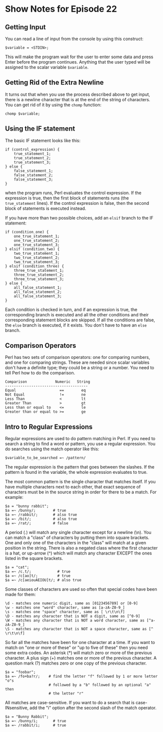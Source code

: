Show Notes for Episode 22
=========================

Getting Input
-------------

You can read a line of input from the console by using this construct:

    $variable = <STDIN>;
    
This will make the program wait for the user to enter some data and press
Enter before the program continues.  Anything that the user typed will be 
assigned to the scalar variable `$variable`.

Getting Rid of the Extra Newline
--------------------------------

It turns out that when you use the process described above to get input, there
is a newline character that is at the end of the string of characters.  You can
get rid of it by using the `chomp` function:

    chomp $variable;
    
Using the IF statement
----------------------

The basic IF statement looks like this:

    if (control_expression) {
        true_statement_1;
        true_statement_2;
        true_statement_3;
    } else {
        false_statement_1;
        false_statement_2;
        false_statement_3;
    }
    
when the program runs, Perl evaluates the control expression.  If the expression
is true, then the first block of statements runs (the `true_statement` lines).
If the control expression is false, then the second block of statements is executed
instead.

If you have more than two possible choices, add an `elsif` branch to the IF statement:

    if (condition_one) {
        one_true_statement_1;
        one_true_statement_2;
        one_true_statement_3;
    } elsif (condition_two) {
        two_true_statement_1;
        two_true_statement_2;
        two_true_statement_3;
    } elsif (condition_three) {
        three_true_statement_1;
        three_true_statement_2;
        three_true_statement_3;
    } else {
        all_false_statement_1;
        all_false_statement_2;
        all_false_statement_3;
    }
    
Each condition is checked in turn, and if an expression is true, the corresponding
branch is executed and all the other conditions and their corresponding statement
blocks are skipped.  If all the conditions are false, the `else` branch is executed,
if it exists.  You don't have to have an `else` branch.

Comparison Operators
--------------------

Perl has two sets of comparison operators: one for comparing numbers, and one
for comparing strings.  These are needed since scalar variables don't have a
definite type; they could be a string or a number.  You need to tell Perl how 
to do the comparison.

    Comparison             Numeric   String
    --------------------------------------
    Equal                    ==        eq
    Not Equal                !=        ne
    Less Than                <         lt
    Greater Than             >         gt
    Less than or equal to    <=        le
    Greater than or equal to >=        ge
    
Intro to Regular Expressions
----------------------------

Regular expressions are used to do pattern matching in Perl.  If you need to 
search a string to find a word or pattern, you use a regular expression.  You
do searches using the match operator like this:

    $variable_to_be_searched =~ /pattern/
    
The regular expression is the pattern that goes between the slashes.  If the
pattern is found in the variable, the whole expression evaluates to true.

The most common pattern is the single character that matches itself.  If you 
have multiple characters next to each other, that exact sequence of characters
must be in the source string in order for there to be a match.  For example:

    $a = "bunny rabbit";
    $a =~ /bunny/;        # true
    $a =~ /rabbit/;       # also true
    $a =~ /bit/;          # also true
    $a =~ /rat/;          # false
    
A period (.) will match any single character except for a newline (\n).  You can
match a "class" of characters by putting them into square brackets.  One and only
one of the characters in the "class" will match at a given position in the string.
There is also a negated class where the first character is a hat, or up-arrow (^)
which will match any character EXCEPT the ones listed in the square brackets.

    $a = "cat";
    $a =~ /c.t/;            # true
    $a =~ /c[ao]t/;         # true
    $a =~ /c[aeiouAEIOU]t/; # also true
    
Some classes of characters are used so often that special codes have been made for
them:

    \d - matches one numeric digit, same as [0123456789] or [0-9]
    \w - matches one "word" character, same as [a-zA-Z0-9_]
    \s - matches one "space" character, same as [ \r\t\n\f]
    \D - matches any character that is NOT a digit, same as [^0-9]
    \W - matches any character that is NOT a word character, same as [^a-zA-Z0-9_]
    \S - matches any character that is NOT a space character, same as [^ \r\t\n\f]
    
So far all the matches have been for one character at a time.  If you want to 
match on "one or more of these" or "up to five of these" then you need some extra
codes.  An asterisk (*) will match zero or more of the previous character.  A plus
sign (+) matches one or more of the previous character.  A question mark (?) matches
zero or one copy of the previous character.

    $a = "foobar";
    $a =~ /fo+ba?r/;    # find the letter "f" followed by 1 or more letter "o"s 
                        # followed by a "b" followed by an optional "a" then 
                        # the letter "r"
                        
All matches are case-sensitive.  If you want to do a search that is 
case-INsensitive, add the "i" option after the second slash of the match
operator.

    $a = "Bunny Rabbit";
    $a =~ /bunny/i;       # true
    $a =~ /rabbit/i;      # true
    
